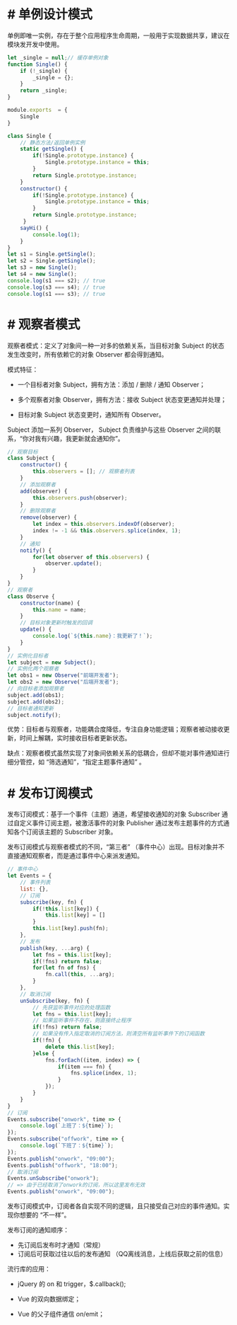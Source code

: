 # # 单例设计模式

单例即唯一实例，存在于整个应用程序生命周期，一般用于实现数据共享，建议在模块发开发中使用。

```js
let _single = null;// 缓存单例对象
function Single() {
    if (!_single) {
        _single = {};
    }
    return _single;
}

module.exports  = {
    Single
}
```

```js
class Single {
    // 静态方法/返回单例实例
    static getSingle() {
        if(!Single.prototype.instance) {
            Single.prototype.instance = this;
        }
        return Single.prototype.instance;
    }
    constructor() { 
        if(!Single.prototype.instance) {
            Single.prototype.instance = this;
        }
        return Single.prototype.instance;
     } 
    sayHi() {
        console.log(1);
    }
}
let s1 = Single.getSingle();
let s2 = Single.getSingle();
let s3 = new Single();
let s4 = new Single();
console.log(s1 === s2); // true
console.log(s3 === s4); // true
console.log(s1 === s3); // true
```

# # 观察者模式

观察者模式：定义了对象间一种一对多的依赖关系，当目标对象 Subject 的状态发生改变时，所有依赖它的对象 Observer 都会得到通知。

模式特征：

- 一个目标者对象 Subject，拥有方法：添加 / 删除 / 通知 Observer；

- 多个观察者对象 Observer，拥有方法：接收 Subject 状态变更通知并处理；

- 目标对象 Subject 状态变更时，通知所有 Observer。

Subject 添加一系列 Observer， Subject 负责维护与这些 Observer 之间的联系，“你对我有兴趣，我更新就会通知你”。

```js
// 观察目标
class Subject {
    constructor() {
        this.observers = []; // 观察者列表
    }
    // 添加观察者
    add(observer) {
        this.observers.push(observer);
    }
    // 删除观察者
    remove(observer) {
        let index = this.observers.indexOf(observer);
        index != -1 && this.observers.splice(index, 1);
    }
    // 通知
    notify() {
        for(let observer of this.observers) {
            observer.update();
        }
    }
}
// 观察者
class Observe {
    constructor(name) {
        this.name = name;
    }
    // 目标对象更新时触发的回调
    update() {
        console.log(`${this.name}：我更新了！`);
    }
}
// 实例化目标者
let subject = new Subject();
// 实例化两个观察者
let obs1 = new Observe("前端开发者");
let obs2 = new Observe("后端开发者");
// 向目标者添加观察者
subject.add(obs1);
subject.add(obs2);
// 目标者通知更新
subject.notify();
```

优势：目标者与观察者，功能耦合度降低，专注自身功能逻辑；观察者被动接收更新，时间上解耦，实时接收目标者更新状态。

缺点：观察者模式虽然实现了对象间依赖关系的低耦合，但却不能对事件通知进行细分管控，如 “筛选通知”，“指定主题事件通知” 。

# # 发布订阅模式

发布订阅模式：基于一个事件（主题）通道，希望接收通知的对象 Subscriber 通过自定义事件订阅主题，被激活事件的对象 Publisher 通过发布主题事件的方式通知各个订阅该主题的 Subscriber 对象。

发布订阅模式与观察者模式的不同，“第三者” （事件中心）出现。目标对象并不直接通知观察者，而是通过事件中心来派发通知。

```js
// 事件中心
let Events = {
    // 事件列表
    list: {},
    // 订阅
    subscribe(key, fn) {
        if(!this.list[key]) {
            this.list[key] = []
        }
        this.list[key].push(fn);
    },
    // 发布
    publish(key, ...arg) {
        let fns = this.list[key];
        if(!fns) return false;
        for(let fn of fns) {
            fn.call(this, ...arg);
        }
    },
    // 取消订阅
    unSubscribe(key, fn) {
        // 先获监听事件对应的处理函数
        let fns = this.list[key];
        // 如果监听事件不存在，则直接终止程序
        if(!fns) return false; 
        // 如果没有传入指定取消的订阅方法，则清空所有监听事件下的订阅函数
        if(!fn) {
            delete this.list[key];
        }else {
            fns.forEach((item, index) => {
                if(item === fn) {
                    fns.splice(index, 1);
                }
            });
        }
    }
}
// 订阅
Events.subscribe("onwork", time => {
    console.log(`上班了：${time}`);
});
Events.subscribe("offwork", time => {
    console.log(`下班了：${time}`);
});
Events.publish("onwork", "09:00");
Events.publish("offwork", "18:00");
// 取消订阅
Events.unSubscribe("onwork");
// => 由于已经取消了onwork的订阅，所以这里发布无效
Events.publish("onwork", "09:00");
```

发布订阅模式中，订阅者各自实现不同的逻辑，且只接受自己对应的事件通知。实现你想要的 “不一样”。

发布订阅的通知顺序：

- 先订阅后发布时才通知（常规）
- 订阅后可获取过往以后的发布通知 （QQ离线消息，上线后获取之前的信息）

流行库的应用：

- jQuery 的 on 和 trigger，$.callback();

- Vue 的双向数据绑定；

- Vue 的父子组件通信 $on/$emit；

























